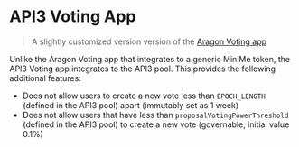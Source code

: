 # API3 Voting App

> A slightly customized version version of the [Aragon Voting app](https://github.com/aragon/aragon-apps/tree/631048d54b9cc71058abb8bd7c17f6738755d950/apps/voting)

Unlike the Aragon Voting app that integrates to a generic MiniMe token, the API3 Voting app integrates to the API3 pool.
This provides the following additional features:

- Does not allow users to create a new vote less than `EPOCH_LENGTH` (defined in the API3 pool) apart (immutably set as 1 week)
- Does not allow users that have less than `proposalVotingPowerThreshold` (defined in the API3 pool) to create a new vote (governable, initial value 0.1%)
